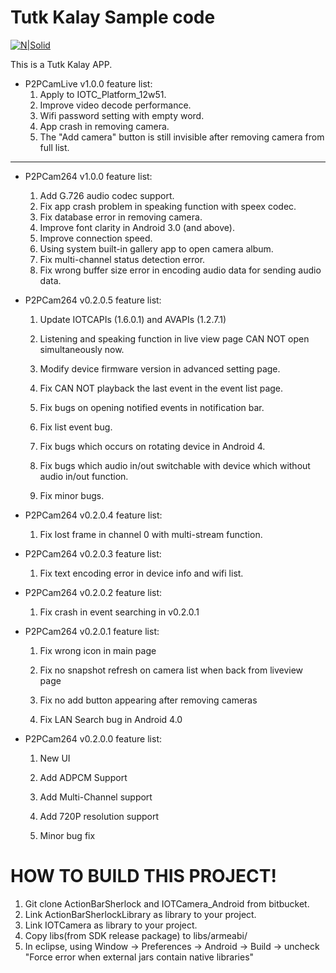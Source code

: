 # Tutk Kalay Sample code

[![N|Solid](http://www.throughtek.com.tw/images/logo_TUTK.png)](http://www.throughtek.com.tw/kalay_apps.html)

This is a Tutk Kalay APP.

  - P2PCamLive v1.0.0 feature list:
	1. Apply to IOTC_Platform_12w51.
	2. Improve video decode performance.
	3. Wifi password setting with empty word.
	4. App crash in removing camera.
	5. The "Add camera" button is still invisible after removing camera from full list.

---------------------------------------------------------------------------------------

 - P2PCam264 v1.0.0 feature list:
	1. Add G.726 audio codec support.
	2. Fix app crash problem in speaking function with speex codec.
	3. Fix database error in removing camera.
	4. Improve font clarity in Android 3.0 (and above).	
	5. Improve connection speed.
	6. Using system built-in gallery app to open camera album.
	7. Fix multi-channel status detection error.
	8. Fix wrong buffer size error in encoding audio data for sending audio data.

 -  P2PCam264 v0.2.0.5 feature list:

	1. Update IOTCAPIs (1.6.0.1) and AVAPIs (1.2.7.1)

	2. Listening and speaking function in live view page CAN NOT open simultaneously now.

	3. Modify device firmware version in advanced setting page.

	4. Fix CAN NOT playback the last event in the event list page.	

	5. Fix bugs on opening notified events in notification bar.	

	6. Fix list event bug.	

	7. Fix bugs which occurs on rotating device in Android 4.	

	8. Fix bugs which audio in/out switchable with device which without audio in/out function.	

	9. Fix minor bugs.

 - P2PCam264 v0.2.0.4 feature list:

	1. Fix lost frame in channel 0 with multi-stream function.

 - P2PCam264 v0.2.0.3 feature list:

	1. Fix text encoding error in device info and wifi list.

 - P2PCam264 v0.2.0.2 feature list:

	1. Fix crash in event searching in v0.2.0.1

 - P2PCam264 v0.2.0.1 feature list:

	1. Fix wrong icon in main page

	2. Fix no snapshot refresh on camera list when back from liveview page

	3. Fix no add button appearing after removing cameras

	4. Fix LAN Search bug in Android 4.0

 - P2PCam264 v0.2.0.0 feature list:

	1. New UI

	2. Add ADPCM Support

	3. Add Multi-Channel support

	4. Add 720P resolution support

	5. Minor bug fix

# HOW TO BUILD THIS PROJECT!

 1. Git clone ActionBarSherlock and IOTCamera_Android from bitbucket.
2. Link ActionBarSherlockLibrary as library to your project.
3. Link IOTCamera as library to your project.
4. Copy libs(from SDK release package) to libs/armeabi/
5. In eclipse, using Window -> Preferences -> Android -> Build -> uncheck "Force error when external jars contain native libraries"
